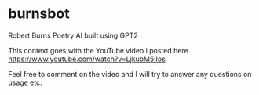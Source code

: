 # burnsbot
Robert Burns Poetry AI built using GPT2

This context goes with the YouTube video i posted here
https://www.youtube.com/watch?v=LjkubM5IIos

Feel free to comment on the video and I will try to answer any questions on usage etc. 
